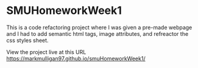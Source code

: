 # SMUHomeworkWeek1

This is a code refactoring project where I was given a pre-made webpage and I had to add semantic html tags, image attributes, and refreactor the css styles sheet. 

View the project live at this URL https://markmulligan97.github.io/smuHomeworkWeek1/
